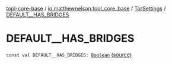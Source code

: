 [topl-core-base](../../index.md) / [io.matthewnelson.topl_core_base](../index.md) / [TorSettings](index.md) / [DEFAULT__HAS_BRIDGES](./-d-e-f-a-u-l-t__-h-a-s_-b-r-i-d-g-e-s.md)

# DEFAULT__HAS_BRIDGES

`const val DEFAULT__HAS_BRIDGES: `[`Boolean`](https://kotlinlang.org/api/latest/jvm/stdlib/kotlin/-boolean/index.html) [(source)](https://github.com/05nelsonm/TorOnionProxyLibrary-Android/blob/master/topl-core-base/src/main/java/io/matthewnelson/topl_core_base/TorSettings.kt#L118)